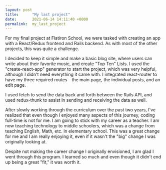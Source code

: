 ```yaml
---
layout: post
title:      "My last project"
date:       2021-06-14 14:11:40 +0000
permalink:  my_last_project
---
```



For my final project at Flatiron School, we were tasked with creating an app with a React/Redux frontend and Rails backend.  As with most of the other projects, this was quite a challenge.

I decided to keep it simple and make a basic blog site, where users can write about their favorite music, and create "Top Ten" Lists.  I used the "create-react-app" generator to start the project, which was very helpful, although I didn't need everything it came with.  I integrated react-router to have my three required routes - the main page, the individual posts, and an edit page.  

I used fetch to send the data back and forth between the Rails API, and used redux-thunk to assist in sending and receiving the data as well.

After slowly working through the curriculum over the past two years, I've realized that even though I enjoyed many aspects of this journey, coding full-time is not for me.  I am going to stick with my career as a teacher.   I am now teaching technology to middle schoolers, which was a change from teaching English, Math, etc. in elementary school.   This was a great change for me and I am really enjoying it, even if it wasn't the "big" change I was originally looking at.

Despite not making the career change I originally envisioned, I am glad I went through this program.  I learned so much and even though it didn't end up being a great "fit," it was worth it.
